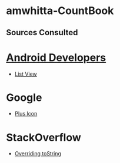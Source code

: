 # amwhitta-CountBook

## Sources Consulted ##

# [Android Developers](https://developer.android.com/index.html) #
* [List View](https://developer.android.com/guide/topics/ui/layout/listview.html)

# Google
* [Plus Icon](https://www.flaticon.com/free-icon/add-button-with-plus-symbol-in-a-black-circle_32360)

# StackOverflow
* [Overriding toString](https://stackoverflow.com/questions/27475434/how-to-use-an-arrayadapter-in-android-of-custom-objects)
